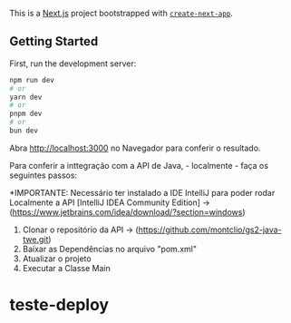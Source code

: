 This is a [Next.js](https://nextjs.org/) project bootstrapped with [`create-next-app`](https://github.com/vercel/next.js/tree/canary/packages/create-next-app).

## Getting Started

First, run the development server:

```bash
npm run dev
# or
yarn dev
# or
pnpm dev
# or
bun dev
```

Abra [http://localhost:3000](http://localhost:3000) no Navegador para conferir o resultado.

Para conferir a inttegração com a API de Java, - localmente - faça os seguintes passos:

*IMPORTANTE: Necessário ter instalado a IDE IntelliJ para poder rodar Localmente a API
  [IntelliJ IDEA Community Edition] -> (https://www.jetbrains.com/idea/download/?section=windows)

1. Clonar o repositório da API -> (https://github.com/montclio/gs2-java-twe.git)
2. Baixar as Dependências no arquivo "pom.xml"
3. Atualizar o projeto
4.  Executar a Classe Main
# teste-deploy
